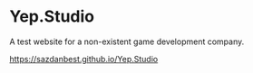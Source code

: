 # Yep.Studio
A test website for a non-existent game development company.

https://sazdanbest.github.io/Yep.Studio
